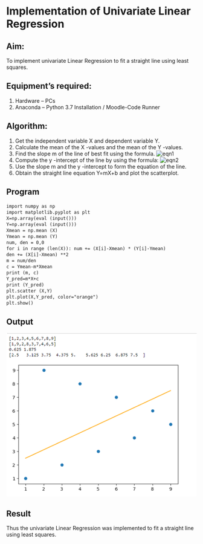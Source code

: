 # Implementation of Univariate Linear Regression
## Aim:
To implement univariate Linear Regression to fit a straight line using least squares.

## Equipment’s required:
1.	Hardware – PCs
2.	Anaconda – Python 3.7 Installation / Moodle-Code Runner

## Algorithm:
1.	Get the independent variable X and dependent variable Y.
2.	Calculate the mean of the X -values and the mean of the Y -values.
3.	Find the slope m of the line of best fit using the formula.
    ![eqn1](./eq1.jpg)
4.	Compute the y -intercept of the line by using the formula:
    ![eqn2](./eq2.jpg)  
5.	Use the slope m and the y -intercept to form the equation of the line.
6.	Obtain the straight line equation Y=mX+b and plot the scatterplot.

## Program
```
import numpy as np
import matplotlib.pyplot as plt
X=np.array(eval (input()))
Y=np.array(eval (input()))
Xmean = np.mean (X)
Ymean = np.mean (Y)
num, den = 0,0
for i in range (len(X)): num += (X[i]-Xmean) * (Y[i]-Ymean)
den += (X[i]-Xmean) **2
m = num/den 
c = Ymean-m*Xmean
print (m, c)
Y_pred=m*X+c
print (Y_pred)
plt.scatter (X,Y)
plt.plot(X,Y_pred, color="orange")
plt.show()
```

## Output
![output](/output.png)

## Result
Thus the univariate Linear Regression was implemented to fit a straight line using least squares.
